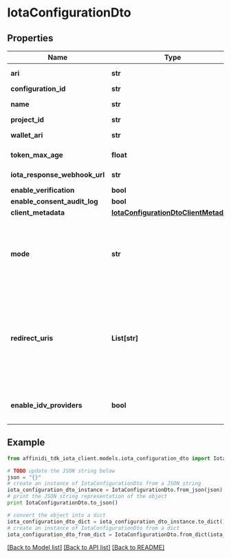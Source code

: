 # IotaConfigurationDto

## Properties

| Name                          | Type                                                                            | Description                                                                                                                                                                         | Notes                               |
| ----------------------------- | ------------------------------------------------------------------------------- | ----------------------------------------------------------------------------------------------------------------------------------------------------------------------------------- | ----------------------------------- |
| **ari**                       | **str**                                                                         | The ARI of the config                                                                                                                                                               |
| **configuration_id**          | **str**                                                                         |                                                                                                                                                                                     |
| **name**                      | **str**                                                                         | The name of the config                                                                                                                                                              |
| **project_id**                | **str**                                                                         |                                                                                                                                                                                     |
| **wallet_ari**                | **str**                                                                         | The wallet Ari that will be used to sign                                                                                                                                            |
| **token_max_age**             | **float**                                                                       | token time to live in seconds                                                                                                                                                       |
| **iota_response_webhook_url** | **str**                                                                         | webhook to call when data is ready                                                                                                                                                  | [optional]                          |
| **enable_verification**       | **bool**                                                                        |                                                                                                                                                                                     |
| **enable_consent_audit_log**  | **bool**                                                                        |                                                                                                                                                                                     |
| **client_metadata**           | [**IotaConfigurationDtoClientMetadata**](IotaConfigurationDtoClientMetadata.md) |                                                                                                                                                                                     |
| **mode**                      | **str**                                                                         | indicates whether the flow is a WebSocket flow or a Redirect flow. This value is used in Vault to determine how to process the data flow request.                                   | [optional] [default to 'websocket'] |
| **redirect_uris**             | **List[str]**                                                                   | the URLs that the user will be redirected to after the request has been processed; should be provided by the developer of the client application.Required only if mode is Redirect. | [optional]                          |
| **enable_idv_providers**      | **bool**                                                                        | enables third party IDV provider verification for the given configuration                                                                                                           | [optional]                          |

## Example

```python
from affinidi_tdk_iota_client.models.iota_configuration_dto import IotaConfigurationDto

# TODO update the JSON string below
json = "{}"
# create an instance of IotaConfigurationDto from a JSON string
iota_configuration_dto_instance = IotaConfigurationDto.from_json(json)
# print the JSON string representation of the object
print IotaConfigurationDto.to_json()

# convert the object into a dict
iota_configuration_dto_dict = iota_configuration_dto_instance.to_dict()
# create an instance of IotaConfigurationDto from a dict
iota_configuration_dto_from_dict = IotaConfigurationDto.from_dict(iota_configuration_dto_dict)
```

[[Back to Model list]](../README.md#documentation-for-models) [[Back to API list]](../README.md#documentation-for-api-endpoints) [[Back to README]](../README.md)
